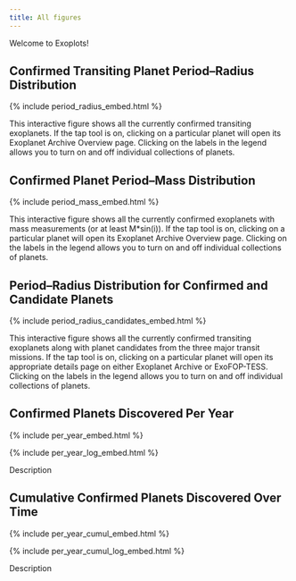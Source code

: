 ```yaml
---
title: All figures
---
```


Welcome to Exoplots!

## Confirmed Transiting Planet Period–Radius Distribution


{% include period_radius_embed.html %}

This interactive figure shows all the currently confirmed transiting exoplanets.
If the tap tool is on, clicking on a particular planet will open its Exoplanet
Archive Overview page. Clicking on the labels in the legend allows you to turn
on and off individual collections of planets.


## Confirmed Planet Period–Mass Distribution

{% include period_mass_embed.html %}

This interactive figure shows all the currently confirmed exoplanets with mass
measurements (or at least M*sin(i)).
If the tap tool is on, clicking on a particular planet will open its Exoplanet
Archive Overview page. Clicking on the labels in the legend allows you to turn
on and off individual collections of planets.



## Period–Radius Distribution for Confirmed and Candidate Planets

{% include period_radius_candidates_embed.html %}

This interactive figure shows all the currently confirmed transiting exoplanets
along with planet candidates from the three major transit missions.
If the tap tool is on, clicking on a particular planet will open its appropriate
details page on either Exoplanet Archive or ExoFOP-TESS. Clicking on the
labels in the legend allows you to turn on and off individual collections of
planets.




## Confirmed Planets Discovered Per Year

{% include per_year_embed.html %}

{% include per_year_log_embed.html %}

Description


## Cumulative Confirmed Planets Discovered Over Time

{% include per_year_cumul_embed.html %}

{% include per_year_cumul_log_embed.html %}

Description